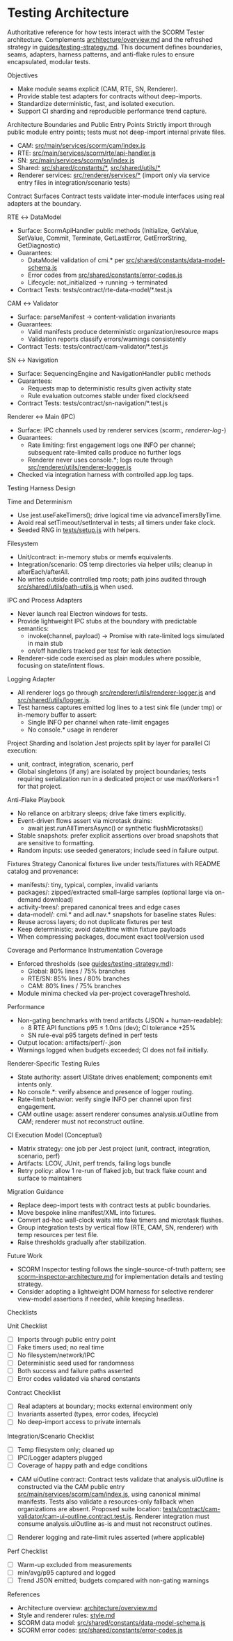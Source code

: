 # Testing Architecture

Authoritative reference for how tests interact with the SCORM Tester architecture. Complements [architecture/overview.md](overview.md:1) and the refreshed strategy in [guides/testing-strategy.md](../guides/testing-strategy.md:1). This document defines boundaries, seams, adapters, harness patterns, and anti-flake rules to ensure encapsulated, modular tests.

Objectives
- Make module seams explicit (CAM, RTE, SN, Renderer).
- Provide stable test adapters for contracts without deep-imports.
- Standardize deterministic, fast, and isolated execution.
- Support CI sharding and reproducible performance trend capture.

Architecture Boundaries and Public Entry Points
Strictly import through public module entry points; tests must not deep-import internal private files.

- CAM: [src/main/services/scorm/cam/index.js](../../src/main/services/scorm/cam/index.js:1)
- RTE: [src/main/services/scorm/rte/api-handler.js](../../src/main/services/scorm/rte/api-handler.js:1)
- SN:  [src/main/services/scorm/sn/index.js](../../src/main/services/scorm/sn/index.js:1)
- Shared: [src/shared/constants/*](../../src/shared/constants/error-codes.js:1), [src/shared/utils/*](../../src/shared/utils/logger.js:1)
- Renderer services: [src/renderer/services/*](../../src/renderer/services/app-manager.js:1) (import only via service entry files in integration/scenario tests)

Contract Surfaces
Contract tests validate inter-module interfaces using real adapters at the boundary.

RTE ↔ DataModel
- Surface: ScormApiHandler public methods (Initialize, GetValue, SetValue, Commit, Terminate, GetLastError, GetErrorString, GetDiagnostic)
- Guarantees:
  - DataModel validation of cmi.* per [src/shared/constants/data-model-schema.js](../../src/shared/constants/data-model-schema.js:1)
  - Error codes from [src/shared/constants/error-codes.js](../../src/shared/constants/error-codes.js:1)
  - Lifecycle: not_initialized → running → terminated
- Contract Tests: tests/contract/rte-data-model/*.test.js

CAM ↔ Validator
- Surface: parseManifest → content-validation invariants
- Guarantees:
  - Valid manifests produce deterministic organization/resource maps
  - Validation reports classify errors/warnings consistently
- Contract Tests: tests/contract/cam-validator/*.test.js

SN ↔ Navigation
- Surface: SequencingEngine and NavigationHandler public methods
- Guarantees:
  - Requests map to deterministic results given activity state
  - Rule evaluation outcomes stable under fixed clock/seed
- Contract Tests: tests/contract/sn-navigation/*.test.js

Renderer ↔ Main (IPC)
- Surface: IPC channels used by renderer services (scorm:*, renderer-log-*)
- Guarantees:
  - Rate limiting: first engagement logs one INFO per channel; subsequent rate-limited calls produce no further logs
  - Renderer never uses console.*; logs route through [src/renderer/utils/renderer-logger.js](../../src/renderer/utils/renderer-logger.js:1)
- Checked via integration harness with controlled app.log taps.

Testing Harness Design

Time and Determinism
- Use jest.useFakeTimers(); drive logical time via advanceTimersByTime.
- Avoid real setTimeout/setInterval in tests; all timers under fake clock.
- Seeded RNG in [tests/setup.js](../../tests/setup.js:1) with helpers.

Filesystem
- Unit/contract: in-memory stubs or memfs equivalents.
- Integration/scenario: OS temp directories via helper utils; cleanup in afterEach/afterAll.
- No writes outside controlled tmp roots; path joins audited through [src/shared/utils/path-utils.js](../../src/shared/utils/path-utils.js:1) when used.

IPC and Process Adapters
- Never launch real Electron windows for tests.
- Provide lightweight IPC stubs at the boundary with predictable semantics:
  - invoke(channel, payload) → Promise<Result> with rate-limited logs simulated in main stub
  - on/off handlers tracked per test for leak detection
- Renderer-side code exercised as plain modules where possible, focusing on state/intent flows.

Logging Adapter
- All renderer logs go through [src/renderer/utils/renderer-logger.js](../../src/renderer/utils/renderer-logger.js:1) and [src/shared/utils/logger.js](../../src/shared/utils/logger.js:1).
- Test harness captures emitted log lines to a test sink file (under tmp) or in-memory buffer to assert:
  - Single INFO per channel when rate-limit engages
  - No console.* usage in renderer

Project Sharding and Isolation
Jest projects split by layer for parallel CI execution:
- unit, contract, integration, scenario, perf
- Global singletons (if any) are isolated by project boundaries; tests requiring serialization run in a dedicated project or use maxWorkers=1 for that project.

Anti-Flake Playbook
- No reliance on arbitrary sleeps; drive fake timers explicitly.
- Event-driven flows assert via microtask drains:
  - await jest.runAllTimersAsync() or synthetic flushMicrotasks()
- Stable snapshots: prefer explicit assertions over broad snapshots that are sensitive to formatting.
- Random inputs: use seeded generators; include seed in failure output.

Fixtures Strategy
Canonical fixtures live under tests/fixtures with README catalog and provenance:
- manifests/: tiny, typical, complex, invalid variants
- packages/: zipped/extracted small–large samples (optional large via on-demand download)
- activity-trees/: prepared canonical trees and edge cases
- data-model/: cmi.* and adl.nav.* snapshots for baseline states
Rules:
- Reuse across layers; do not duplicate fixtures per test
- Keep deterministic; avoid date/time within fixture payloads
- When compressing packages, document exact tool/version used

Coverage and Performance Instrumentation
Coverage
- Enforced thresholds (see [guides/testing-strategy.md](../guides/testing-strategy.md:1)):
  - Global: 80% lines / 75% branches
  - RTE/SN: 85% lines / 80% branches
  - CAM: 80% lines / 75% branches
- Module minima checked via per-project coverageThreshold.

Performance
- Non-gating benchmarks with trend artifacts (JSON + human-readable):
  - 8 RTE API functions p95 ≤ 1.0ms (dev); CI tolerance +25%
  - SN rule-eval p95 targets defined in perf tests
- Output location: artifacts/perf/<project>-<date>.json
- Warnings logged when budgets exceeded; CI does not fail initially.

Renderer-Specific Testing Rules
- State authority: assert UIState drives enablement; components emit intents only.
- No console.*: verify absence and presence of logger routing.
- Rate-limit behavior: verify single INFO per channel upon first engagement.
- CAM outline usage: assert renderer consumes analysis.uiOutline from CAM; renderer must not reconstruct outline.

CI Execution Model (Conceptual)
- Matrix strategy: one job per Jest project (unit, contract, integration, scenario, perf)
- Artifacts: LCOV, JUnit, perf trends, failing logs bundle
- Retry policy: allow 1 re-run of flaked job, but track flake count and surface to maintainers

Migration Guidance
- Replace deep-import tests with contract tests at public boundaries.
- Move bespoke inline manifest/XML into fixtures.
- Convert ad-hoc wall-clock waits into fake timers and microtask flushes.
- Group integration tests by vertical flow (RTE, CAM, SN, renderer) with temp resources per test file.
- Raise thresholds gradually after stabilization.

Future Work
- SCORM Inspector testing follows the single-source-of-truth pattern; see [scorm-inspector-architecture.md](scorm-inspector-architecture.md) for implementation details and testing strategy.
- Consider adopting a lightweight DOM harness for selective renderer view-model assertions if needed, while keeping headless.

Checklists

Unit Checklist
- [ ] Imports through public entry point
- [ ] Fake timers used; no real time
- [ ] No filesystem/network/IPC
- [ ] Deterministic seed used for randomness
- [ ] Both success and failure paths asserted
- [ ] Error codes validated via shared constants

Contract Checklist
- [ ] Real adapters at boundary; mocks external environment only
- [ ] Invariants asserted (types, error codes, lifecycle)
- [ ] No deep-import access to private internals

Integration/Scenario Checklist
- [ ] Temp filesystem only; cleaned up
- [ ] IPC/Logger adapters plugged
- [ ] Coverage of happy path and edge conditions
- CAM uiOutline contract: Contract tests validate that analysis.uiOutline is constructed via the CAM public entry [src/main/services/scorm/cam/index.js](src/main/services/scorm/cam/index.js:1), using canonical minimal manifests. Tests also validate a resources-only fallback when organizations are absent. Proposed suite location: [tests/contract/cam-validator/cam-ui-outline.contract.test.js](tests/contract/cam-validator/cam-ui-outline.contract.test.js:1). Renderer integration must consume analysis.uiOutline as-is and must not reconstruct outlines.
- [ ] Renderer logging and rate-limit rules asserted (where applicable)

Perf Checklist
- [ ] Warm-up excluded from measurements
- [ ] min/avg/p95 captured and logged
- [ ] Trend JSON emitted; budgets compared with non-gating warnings

References
- Architecture overview: [architecture/overview.md](overview.md:1)
- Style and renderer rules: [style.md](../style.md:42)
- SCORM data model: [src/shared/constants/data-model-schema.js](../../src/shared/constants/data-model-schema.js:1)
- SCORM error codes: [src/shared/constants/error-codes.js](../../src/shared/constants/error-codes.js:1)